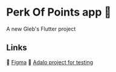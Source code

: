# Perk Of Points app 🎲

A new Gleb's Flutter project 

## Links 

🤌 [Figma](https://www.figma.com/file/pPm3GGw7BEI41xM5OGQST7/Perk-of-Points)
🤌 [Adalo project for testing](https://previewer.adalo.com/7678621f-d46e-4d21-b5ca-37eaa205a1df)
